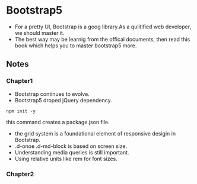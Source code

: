# Bootstrap5
- For a pretty UI, Bootstrap is a goog library.As a qulitified web developer, we should master it.
- The best way may be learnig from the offical documents, then read this book which helps you to master bootstrap5 more. 
## Notes
### Chapter1
- Bootstrap continues to evolve.
- Bootstrap5 droped jQuery dependency.
```
npm init -y
```
this command creates a package.json file.
- the grid system is a foundational element of responsive desigin in Bootstrap.
- .d-onoe .d-md-block is based on screen size.
- Understanding media queries is still important.
- Using relative units like rem for font sizes.
### Chapter2
